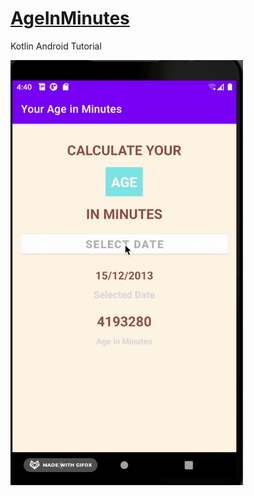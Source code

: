# **[AgeInMinutes](https://www.youtube.com/watch?v=uRyvNKRkwbs&t=22251s)** 

Kotlin Android Tutorial

<img width="372" alt="Android" src="https://github.com/YamamotoDesu/AgeinMinutes/blob/master/app/src/main/java/com/codewithkyo/ageinminutes/ageinminutes.gif">

